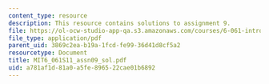 ```yaml
---
content_type: resource
description: This resource contains solutions to assignment 9.
file: https://ol-ocw-studio-app-qa.s3.amazonaws.com/courses/6-061-introduction-to-electric-power-systems-spring-2011/a781af1d81a0a5fe896522cae01b6892_MIT6_061S11_assn09_sol.pdf
file_type: application/pdf
parent_uid: 3869c2ea-b19a-1fcd-fe99-36d41d8cf5a2
resourcetype: Document
title: MIT6_061S11_assn09_sol.pdf
uid: a781af1d-81a0-a5fe-8965-22cae01b6892
---
```

